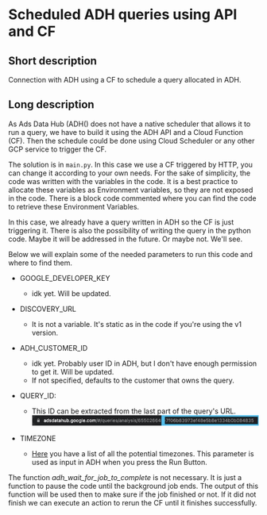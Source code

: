 # Scheduled ADH queries using API and CF

## Short description
Connection with ADH using a CF to schedule a query allocated in ADH. 

## Long description
As Ads Data Hub (ADH() does not have a native scheduler that allows it to run a query, we have to build it using the ADH API and a Cloud Function (CF). Then the schedule could be done using Cloud Scheduler or any other GCP service to trigger the CF. 

The solution is in `main.py`. In this case we use a CF triggered by HTTP, you can change it according to your own needs. For the sake of simplicity, the code was written with the variables in the code. It is a best practice to allocate these variables as Environment variables, so they are not exposed in the code. There is a block code commented where you can find the code to retrieve these Environment Variables.

In this case, we already have a query written in ADH so the CF is just triggering it. There is also the possibility of writing the query in the python code. Maybe it will be addressed in the future. Or maybe not. We'll see.

Below we will explain some of the needed parameters to run this code and where to find them.


- GOOGLE_DEVELOPER_KEY 
  - idk yet. Will be updated.

- DISCOVERY_URL
  - It is not a variable. It's static as in the code if you're using the v1 version.

- ADH_CUSTOMER_ID
  - idk yet. Probably user ID in ADH, but I don't have enough permission to get it. Will be updated.
  -  If not specified, defaults to the customer that owns the query.

- QUERY_ID:
  - This ID can be extracted from the last part of the query's URL.
  ![alt text](images/query_id.jpeg)
  
- TIMEZONE
  - [Here](https://en.wikipedia.org/wiki/List_of_tz_database_time_zones) you have a list of all the potential timezones. This parameter is used as input in ADH when you press the Run Button.


The function _adh_wait_for_job_to_complete_ is not necessary. It is just a function to pause the code until the background job ends. The output of this function will be used then to make sure if the job finished or not. If it did not finish we can execute an action to rerun the CF until it finishes successfully.

  
  
